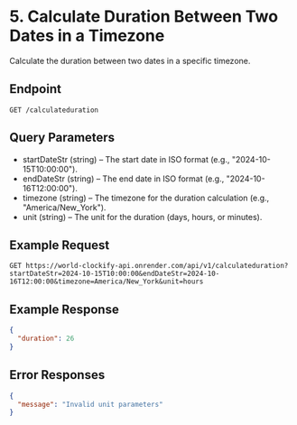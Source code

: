 # 5. Calculate Duration Between Two Dates in a Timezone

Calculate the duration between two dates in a specific timezone.

## Endpoint

```http
GET /calculateduration
```

## Query Parameters

- startDateStr (string) – The start date in ISO format (e.g., "2024-10-15T10:00:00").
- endDateStr (string) – The end date in ISO format (e.g., "2024-10-16T12:00:00").
- timezone (string) – The timezone for the duration calculation (e.g., "America/New_York").
- unit (string) – The unit for the duration (days, hours, or minutes).

## Example Request

```http
GET https://world-clockify-api.onrender.com/api/v1/calculateduration?startDateStr=2024-10-15T10:00:00&endDateStr=2024-10-16T12:00:00&timezone=America/New_York&unit=hours
```

## Example Response

```json
{
  "duration": 26
}
```

## Error Responses

```json
{
  "message": "Invalid unit parameters"
}
```
